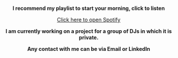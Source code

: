 <div align="center" style="margin-top: 50px; margin-bottom: 50px;">
  <p><strong>I recommend my playlist to start your morning, click to listen</strong></p>

  <a href="https://open.spotify.com/playlist/3foPurV4qm8jojJAGE9ze2?si=ea75995ff36f4c44" target="_blank">
    Click here to open Spotify
  </a>
  <br>

  <p><strong>I am currently working on a project for a group of DJs in which it is private.</strong></p>
  <p><strong>Any contact with me can be via Email or LinkedIn</strong></p>
</div>
